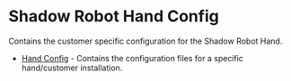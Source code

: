 Shadow Robot Hand Config
========================

Contains the customer specific configuration for the Shadow Robot Hand.

* [Hand Config](sr_ethercat_hand_config) - Contains the configuration files for a specific hand/customer installation.
 
